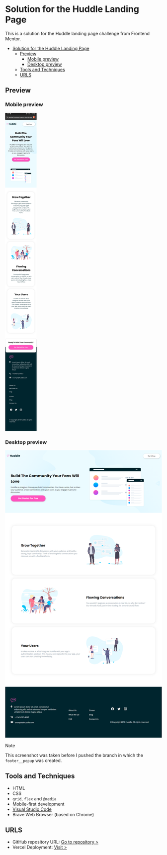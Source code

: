 # Solution for the Huddle Landing Page

This is a solution for the Huddle landing page challenge from Frontend Mentor.

- [Solution for the Huddle Landing Page](#solution-for-the-huddle-landing-page)
  - [Preview](#preview)
    - [Mobile preview](#mobile-preview)
    - [Desktop preview](#desktop-preview)
  - [Tools and Techniques](#tools-and-techniques)
  - [URLS](#urls)

## Preview

### Mobile preview

![Mobile Preview](mobile-preview.jpg)

### Desktop preview

![Desktop Preview](desktop-preview.jpg)
> [!NOTE]
> This screenshot was taken before I pushed the branch in which the `footer__popup` was created.

## Tools and Techniques

- HTML
- CSS
- `grid`, `flex` and `@media`
- Mobile-first development
- [Visual Studio Code](https://code.visualstudio.com)
- Brave Web Browser (based on Chrome)

## URLS

- GitHub repository URL: [Go to repository >](https://github.com/Code-Beaker/huddle-website-frontend-mentor)
- Vercel Deployment: [Visit >](https://huddle-website-frontend-mentor.vercel.app/)
